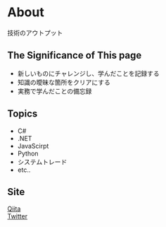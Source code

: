 # About
技術のアウトプット<br>

## The Significance of This page
- 新しいものにチャレンジし、学んだことを記録する
- 知識の曖昧な箇所をクリアにする
- 実務で学んだことの備忘録

## Topics
* C#
* .NET
* JavaScirpt
* Python
* システムトレード
* etc..

## Site
[Qiita](https://qiita.com/te-k)<br>
[Twitter](https://twitter.com/te_tsk)
